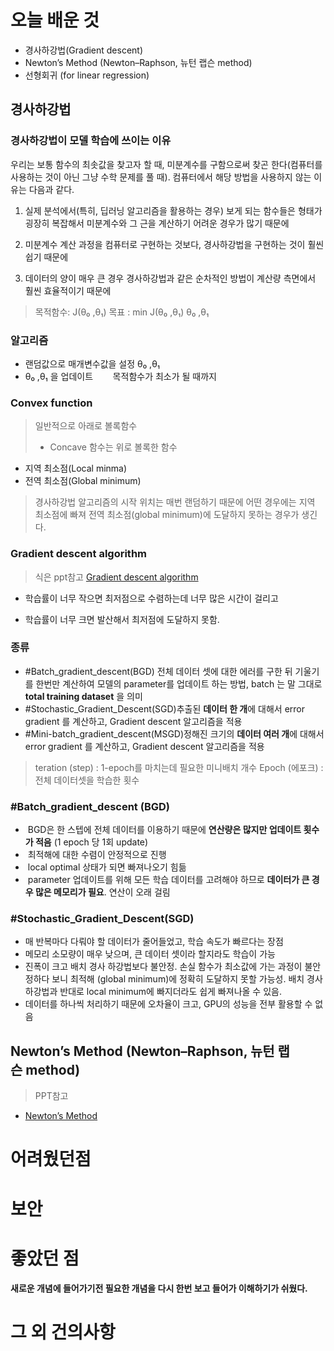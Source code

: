 # 오늘 배운 것

- 경사하강법(Gradient descent)
- Newton’s Method (Newton–Raphson, 뉴턴 랩슨 method)
- 선형회귀 (for linear regression)


## 경사하강법

### 경사하강법이 모델 학습에 쓰이는 이유

우리는 보통 함수의 최솟값을 찾고자 할 때, 미분계수를 구함으로써 찾곤 한다(컴퓨터를 사용하는 것이 아닌 그냥 수학 문제를 풀 때). 컴퓨터에서 해당 방법을 사용하지 않는 이유는 다음과 같다.

1. 실제 분석에서(특히, 딥러닝 알고리즘을 활용하는 경우) 보게 되는 함수들은 형태가 굉장히 복잡해서 미분계수와 그 근을 계산하기 어려운 경우가 많기 때문에
    
2. 미분계수 계산 과정을 컴퓨터로 구현하는 것보다, 경사하강법을 구현하는 것이 훨씬 쉽기 때문에
    
3. 데이터의 양이 매우 큰 경우 경사하강법과 같은 순차적인 방법이 계산량 측면에서 훨씬 효율적이기 때문에

> 목적함수: J(θ₀ ,θ₁)
> 목표 : min J(θ₀ ,θ₁)
>          θ₀ ,θ₁ 

### 알고리즘

- 랜덤값으로 매개변수값을 설정  θ₀ ,θ₁
- θ₀ ,θ₁ 을 업데이트 
      목적함수가 최소가 될 때까지

### Convex function

>일반적으로 아래로 볼록함수
>* Concave 함수는 위로 볼록한 함수

- 지역 최소점(Local minma) 
- 전역 최소점(Global minimum)

>경사하강법 알고리즘의 시작 위치는 매번 랜덤하기 때문에 어떤 경우에는 지역 최소점에 빠져 전역 최소점(global minimum)에 도달하지 못하는 경우가 생긴다.

### Gradient descent algorithm
> 식은 ppt참고 [Gradient descent algorithm](https://docs.google.com/presentation/d/1zfXCR1ZyKV-DKstymQ7ahv5MrkFORZWA/edit#slide=id.p63)

- 학습률이 너무 작으면 최저점으로 수렴하는데 너무 많은 시간이 걸리고 

- 학습률이 너무 크면 발산해서 최저점에 도달하지 못함.

### 종류

- #Batch_gradient_descent(BGD) 전체 데이터 셋에 대한 에러를 구한 뒤 기울기를 한번만 계산하여 모델의 parameter를 업데이트 하는 방법, batch 는 말 그대로 **total training dataset** 을 의미
- #Stochastic_Gradient_Descent(SGD)추출된 **데이터 한 개**에 대해서 error gradient 를 계산하고, Gradient descent 알고리즘을 적용
- #Mini-batch_gradient_descent(MSGD)정해진 크기의 **데이터 여러 개**에 대해서 error gradient 를 계산하고, Gradient descent 알고리즘을 적용

>teration (step) : 1-epoch를 마치는데 필요한 미니배치 개수
>Epoch (에포크) : 전체 데이터셋을 학습한 횟수

### #Batch_gradient_descent (BGD)
-  BGD은 한 스텝에 전체 데이터를 이용하기 때문에 **연산량은 많지만 업데이트 횟수가 적음** (1 epoch 당 1회 update)
-  최적해에 대한 수렴이 안정적으로 진행
-  local optimal 상태가 되면 빠져나오기 힘듦
-  parameter 업데이트를 위해 모든 학습 데이터를 고려해야 하므로 **데이터가 큰 경우 많은 메모리가 필요**. 연산이 오래 걸림

### #Stochastic_Gradient_Descent(SGD)
- 매 반복마다 다뤄야 할 데이터가 줄어들었고, 학습 속도가 빠르다는 장점
- 메모리 소모량이 매우 낮으며, 큰 데이터 셋이라 할지라도 학습이 가능
- 진폭이 크고 배치 경사 하강법보다 불안정. 손실 함수가 최소값에 가는 과정이 불안정하다 보니 최적해 (global minimum)에 정확히 도달하지 못할 가능성. 배치 경사 하강법과 반대로 local minimum에 빠지더라도 쉽게 빠져나올 수 있음.
- 데이터를 하나씩 처리하기 때문에 오차율이 크고, GPU의 성능을 전부 활용할 수 없음


## Newton’s Method (Newton–Raphson, 뉴턴 랩슨 method)
>PPT참고
- [Newton’s Method](https://docs.google.com/presentation/d/1zfXCR1ZyKV-DKstymQ7ahv5MrkFORZWA/edit#slide=id.p87)


# 어려웠던점

# 보안

# 좋았던 점

**새로운 개념에 들어가기전 필요한 개념을 다시 한번 보고 들어가 이해하기가 쉬웠다.**

# 그 외 건의사항
